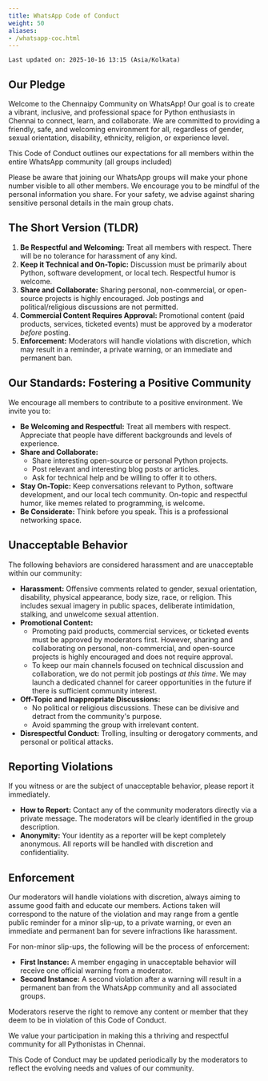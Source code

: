 ```yaml
---
title: WhatsApp Code of Conduct
weight: 50
aliases:
- /whatsapp-coc.html
---
```


`Last updated on: 2025-10-16 13:15 (Asia/Kolkata)`

## Our Pledge

Welcome to the Chennaipy Community on WhatsApp\! Our goal is to create a vibrant, inclusive, and professional space for Python enthusiasts in Chennai to connect, learn, and collaborate. We are committed to providing a friendly, safe, and welcoming environment for all, regardless of gender, sexual orientation, disability, ethnicity, religion, or experience level.

This Code of Conduct outlines our expectations for all members within the entire WhatsApp community (all groups included)

Please be aware that joining our WhatsApp groups will make your phone number visible to all other members. We encourage you to be mindful of the personal information you share. For your safety, we advise against sharing sensitive personal details in the main group chats.

## The Short Version (TLDR)

1. **Be Respectful and Welcoming:** Treat all members with respect. There will be no tolerance for harassment of any kind.  
2. **Keep it Technical and On-Topic:** Discussion must be primarily about Python, software development, or local tech. Respectful humor is welcome.  
3. **Share and Collaborate:** Sharing personal, non-commercial, or open-source projects is highly encouraged. Job postings and political/religious discussions are not permitted.  
4. **Commercial Content Requires Approval:** Promotional content (paid products, services, ticketed events) must be approved by a moderator *before* posting.  
5. **Enforcement:** Moderators will handle violations with discretion, which may result in a reminder, a private warning, or an immediate and permanent ban.

## Our Standards: Fostering a Positive Community

We encourage all members to contribute to a positive environment. We invite you to:

* **Be Welcoming and Respectful:** Treat all members with respect. Appreciate that people have different backgrounds and levels of experience.  
* **Share and Collaborate:**  
  * Share interesting open-source or personal Python projects.  
  * Post relevant and interesting blog posts or articles.  
  * Ask for technical help and be willing to offer it to others.  
* **Stay On-Topic:** Keep conversations relevant to Python, software development, and our local tech community. On-topic and respectful humor, like memes related to programming, is welcome.  
* **Be Considerate:** Think before you speak. This is a professional networking space.

## Unacceptable Behavior

The following behaviors are considered harassment and are unacceptable within our community:

* **Harassment:** Offensive comments related to gender, sexual orientation, disability, physical appearance, body size, race, or religion. This includes sexual imagery in public spaces, deliberate intimidation, stalking, and unwelcome sexual attention.  
* **Promotional Content:**  
  * Promoting paid products, commercial services, or ticketed events must be approved by moderators first. However, sharing and collaborating on personal, non-commercial, and open-source projects is highly encouraged and does not require approval.  
  * To keep our main channels focused on technical discussion and collaboration, we do not permit job postings *at this time*. We may launch a dedicated channel for career opportunities in the future if there is sufficient community interest.  
* **Off-Topic and Inappropriate Discussions:**  
  * No political or religious discussions. These can be divisive and detract from the community's purpose.  
  * Avoid spamming the group with irrelevant content.  
* **Disrespectful Conduct:** Trolling, insulting or derogatory comments, and personal or political attacks.

## Reporting Violations

If you witness or are the subject of unacceptable behavior, please report it immediately.

* **How to Report:** Contact any of the community moderators directly via a private message. The moderators will be clearly identified in the group description.  
* **Anonymity:** Your identity as a reporter will be kept completely anonymous. All reports will be handled with discretion and confidentiality.

## Enforcement

Our moderators will handle violations with discretion, always aiming to assume good faith and educate our members. Actions taken will correspond to the nature of the violation and may range from a gentle public reminder for a minor slip-up, to a private warning, or even an immediate and permanent ban for severe infractions like harassment.

For non-minor slip-ups, the following will be the process of enforcement:

* **First Instance:** A member engaging in unacceptable behavior will receive one official warning from a moderator.
* **Second Instance:** A second violation after a warning will result in a permanent ban from the WhatsApp community and all associated groups.

Moderators reserve the right to remove any content or member that they deem to be in violation of this Code of Conduct.

We value your participation in making this a thriving and respectful community for all Pythonistas in Chennai.

This Code of Conduct may be updated periodically by the moderators to reflect the evolving needs and values of our community.

